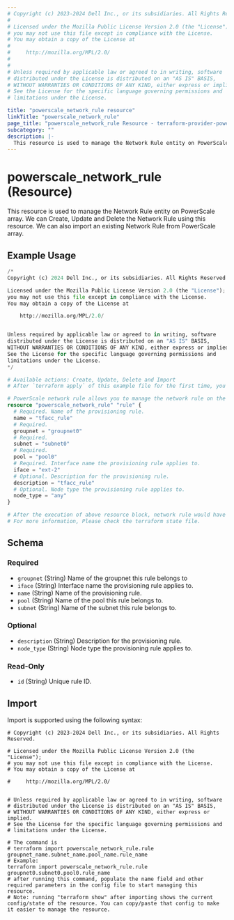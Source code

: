 ```yaml
---
# Copyright (c) 2023-2024 Dell Inc., or its subsidiaries. All Rights Reserved.
#
# Licensed under the Mozilla Public License Version 2.0 (the "License");
# you may not use this file except in compliance with the License.
# You may obtain a copy of the License at
#
#     http://mozilla.org/MPL/2.0/
#
#
# Unless required by applicable law or agreed to in writing, software
# distributed under the License is distributed on an "AS IS" BASIS,
# WITHOUT WARRANTIES OR CONDITIONS OF ANY KIND, either express or implied.
# See the License for the specific language governing permissions and
# limitations under the License.

title: "powerscale_network_rule resource"
linkTitle: "powerscale_network_rule"
page_title: "powerscale_network_rule Resource - terraform-provider-powerscale"
subcategory: ""
description: |-
  This resource is used to manage the Network Rule entity on PowerScale array. We can Create, Update and Delete the Network Rule using this resource. We can also import an existing Network Rule from PowerScale array.
---
```


# powerscale_network_rule (Resource)

This resource is used to manage the Network Rule entity on PowerScale array. We can Create, Update and Delete the Network Rule using this resource. We can also import an existing Network Rule from PowerScale array.


## Example Usage

```terraform
/*
Copyright (c) 2024 Dell Inc., or its subsidiaries. All Rights Reserved.

Licensed under the Mozilla Public License Version 2.0 (the "License");
you may not use this file except in compliance with the License.
You may obtain a copy of the License at

    http://mozilla.org/MPL/2.0/


Unless required by applicable law or agreed to in writing, software
distributed under the License is distributed on an "AS IS" BASIS,
WITHOUT WARRANTIES OR CONDITIONS OF ANY KIND, either express or implied.
See the License for the specific language governing permissions and
limitations under the License.
*/

# Available actions: Create, Update, Delete and Import
# After `terraform apply` of this example file for the first time, you will create a network rule on the PowerScale

# PowerScale network rule allows you to manage the network rule on the Powerscale array
resource "powerscale_network_rule" "rule" {
  # Required. Name of the provisioning rule.
  name = "tfacc_rule"
  # Required.
  groupnet = "groupnet0"
  # Required.
  subnet = "subnet0"
  # Required.
  pool = "pool0"
  # Required. Interface name the provisioning rule applies to.
  iface = "ext-2"
  # Optional. Description for the provisioning rule.
  description = "tfacc_rule"
  # Optional. Node type the provisioning rule applies to.
  node_type = "any"
}

# After the execution of above resource block, network rule would have been created on the PowerScale array.
# For more information, Please check the terraform state file.
```

<!-- schema generated by tfplugindocs -->
## Schema

### Required

- `groupnet` (String) Name of the groupnet this rule belongs to
- `iface` (String) Interface name the provisioning rule applies to.
- `name` (String) Name of the provisioning rule.
- `pool` (String) Name of the pool this rule belongs to.
- `subnet` (String) Name of the subnet this rule belongs to.

### Optional

- `description` (String) Description for the provisioning rule.
- `node_type` (String) Node type the provisioning rule applies to.

### Read-Only

- `id` (String) Unique rule ID.

## Import

Import is supported using the following syntax:

```shell
# Copyright (c) 2023-2024 Dell Inc., or its subsidiaries. All Rights Reserved.

# Licensed under the Mozilla Public License Version 2.0 (the "License");
# you may not use this file except in compliance with the License.
# You may obtain a copy of the License at

#     http://mozilla.org/MPL/2.0/


# Unless required by applicable law or agreed to in writing, software
# distributed under the License is distributed on an "AS IS" BASIS,
# WITHOUT WARRANTIES OR CONDITIONS OF ANY KIND, either express or implied.
# See the License for the specific language governing permissions and
# limitations under the License.

# The command is
# terraform import powerscale_network_rule.rule groupnet_name.subnet_name.pool_name.rule_name
# Example:
terraform import powerscale_network_rule.rule groupnet0.subnet0.pool0.rule_name
# after running this command, populate the name field and other required parameters in the config file to start managing this resource.
# Note: running "terraform show" after importing shows the current config/state of the resource. You can copy/paste that config to make it easier to manage the resource.
```